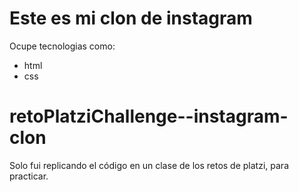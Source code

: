 # Este es mi clon de instagram

Ocupe tecnologias como:
- html
- css
# retoPlatziChallenge--instagram-clon
Solo fui replicando el código en un clase de los retos de platzi, para practicar.
